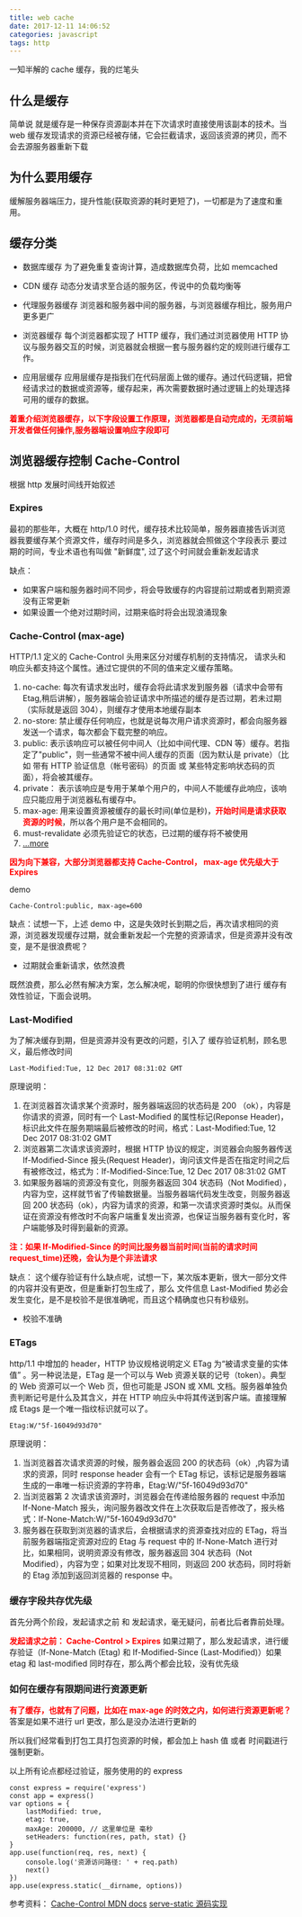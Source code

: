```yaml
---
title: web cache
date: 2017-12-11 14:06:52
categories: javascript
tags: http
---
```


一知半解的 cache 缓存，我的烂笔头

<!-- more -->

## 什么是缓存

简单说 就是缓存是一种保存资源副本并在下次请求时直接使用该副本的技术。当 web 缓存发现请求的资源已经被存储，它会拦截请求，返回该资源的拷贝，而不会去源服务器重新下载

## 为什么要用缓存

缓解服务器端压力，提升性能(获取资源的耗时更短了)，一切都是为了速度和重用。

## 缓存分类

* 数据库缓存 为了避免重复查询计算，造成数据库负荷，比如 memcached

* CDN 缓存 动态分发请求至合适的服务区，传说中的负载均衡等

* 代理服务器缓存 浏览器和服务器中间的服务器，与浏览器缓存相比，服务用户更多更广

* 浏览器缓存 每个浏览器都实现了 HTTP 缓存，我们通过浏览器使用 HTTP 协议与服务器交互的时候，浏览器就会根据一套与服务器约定的规则进行缓存工作。

* 应用层缓存 应用层缓存是指我们在代码层面上做的缓存。通过代码逻辑，把曾经请求过的数据或资源等，缓存起来，再次需要数据时通过逻辑上的处理选择可用的缓存的数据。

<b style="color: red;">着重介绍浏览器缓存，以下字段设置工作原理，浏览器都是自动完成的，无须前端开发者做任何操作,服务器端设置响应字段即可</b>

## 浏览器缓存控制 Cache-Control

根据 http 发展时间线开始叙述

### Expires

最初的那些年，大概在 http/1.0 时代，缓存技术比较简单，服务器直接告诉浏览器我要缓存某个资源文件，缓存时间是多久，浏览器就会照做这个字段表示 要过期的时间，专业术语也有叫做 "新鲜度", 过了这个时间就会重新发起请求

缺点：

* 如果客户端和服务器时间不同步，将会导致缓存的内容提前过期或者到期资源没有正常更新
* 如果设置一个绝对过期时间，过期来临时将会出现浪涌现象

### Cache-Control (max-age)

HTTP/1.1 定义的 Cache-Control 头用来区分对缓存机制的支持情况， 请求头和响应头都支持这个属性。通过它提供的不同的值来定义缓存策略。

1. no-cache: 每次有请求发出时，缓存会将此请求发到服务器（请求中会带有 Etag,稍后讲解），服务器端会验证请求中所描述的缓存是否过期，若未过期（实际就是返回 304），则缓存才使用本地缓存副本
2. no-store: 禁止缓存任何响应，也就是说每次用户请求资源时，都会向服务器发送一个请求，每次都会下载完整的响应。
3. public: 表示该响应可以被任何中间人（比如中间代理、CDN 等）缓存。若指定了"public"，则一些通常不被中间人缓存的页面（因为默认是 private）（比如 带有 HTTP 验证信息（帐号密码）的页面 或 某些特定影响状态码的页面），将会被其缓存。
4. private： 表示该响应是专用于某单个用户的，中间人不能缓存此响应，该响应只能应用于浏览器私有缓存中。
5. max-age: 用来设置资源被缓存的最长时间(单位是秒)，<b style="color: red">开始时间是请求获取资源的时候</b>，所以各个用户是不会相同的。
6. must-revalidate 必须先验证它的状态，已过期的缓存将不被使用
7. [...more](https://developer.mozilla.org/en-US/docs/Web/HTTP/Headers/Cache-Control)

<b style="color: red">因为向下兼容，大部分浏览器都支持 Cache-Control， max-age 优先级大于 Expires</b>

demo

```
Cache-Control:public, max-age=600
```

缺点：试想一下，上述 demo 中，这是失效时长到期之后，再次请求相同的资源，浏览器发现缓存过期，就会重新发起一个完整的资源请求，但是资源并没有改变，是不是很浪费呢？

* 过期就会重新请求，依然浪费

既然浪费，那么必然有解决方案，怎么解决呢，聪明的你很快想到了进行 缓存有效性验证，下面会说明。

### Last-Modified

为了解决缓存到期，但是资源并没有更改的问题，引入了 缓存验证机制，顾名思义，最后修改时间

```
Last-Modified:Tue, 12 Dec 2017 08:31:02 GMT
```

原理说明：

1. 在浏览器首次请求某个资源时，服务器端返回的状态码是 200 （ok），内容是你请求的资源，同时有一个 Last-Modified 的属性标记(Reponse Header)，标识此文件在服务期端最后被修改的时间，格式：Last-Modified:Tue, 12 Dec 2017 08:31:02 GMT
2. 浏览器第二次请求该资源时，根据 HTTP 协议的规定，浏览器会向服务器传送 If-Modified-Since 报头(Request Header)，询问该文件是否在指定时间之后有被修改过，格式为：If-Modified-Since:Tue, 12 Dec 2017 08:31:02 GMT
3. 如果服务器端的资源没有变化，则服务器返回 304 状态码（Not Modified），内容为空，这样就节省了传输数据量。当服务器端代码发生改变，则服务器返回 200 状态码（ok），内容为请求的资源，和第一次请求资源时类似。从而保证在资源没有修改时不向客户端重复发出资源，也保证当服务器有变化时，客户端能够及时得到最新的资源。

<b style="color: red">注：如果 If-Modified-Since 的时间比服务器当前时间(当前的请求时间 request_time)还晚，会认为是个非法请求</b>

缺点： 这个缓存验证有什么缺点呢，试想一下，某次版本更新，很大一部分文件的内容并没有更改，但是重新打包生成了，那么 文件信息 Last-Modified 势必会发生变化，是不是校验不是很准确呢，而且这个精确度也只有秒级别。

* 校验不准确

### ETags

http/1.1 中增加的 header，HTTP 协议规格说明定义 ETag 为“被请求变量的实体值” 。另一种说法是，ETag 是一个可以与 Web 资源关联的记号（token）。典型的 Web 资源可以一个 Web 页，但也可能是 JSON 或 XML 文档。服务器单独负责判断记号是什么及其含义，并在 HTTP 响应头中将其传送到客户端。直接理解成 Etags 是一个唯一指纹标识就可以了。

```
Etag:W/"5f-16049d93d70"
```

原理说明：

1. 当浏览器首次请求资源的时候，服务器会返回 200 的状态码（ok）,内容为请求的资源，同时 response header 会有一个 ETag 标记，该标记是服务器端生成的一串唯一标识资源的字符串，Etag:W/"5f-16049d93d70"
2. 当浏览器第 2 次请求该资源时，浏览器会在传递给服务器的 request 中添加 If-None-Match 报头，询问服务器改文件在上次获取后是否修改了，报头格式：If-None-Match:W/"5f-16049d93d70"
3. 服务器在获取到浏览器的请求后，会根据请求的资源查找对应的 ETag，将当前服务器端指定资源对应的 Etag 与 request 中的 If-None-Match 进行对比，如果相同，说明资源没有修改，服务器返回 304 状态码（Not Modified），内容为空；如果对比发现不相同，则返回 200 状态码，同时将新的 Etag 添加到返回浏览器的 response 中。

### 缓存字段共存优先级

首先分两个阶段，发起请求之前 和 发起请求，毫无疑问，前者比后者靠前处理。

<b style="color: red">发起请求之前： Cache-Control > Expires</b>
如果过期了，那么发起请求，进行缓存验证（If-None-Match (Etag) 和 If-Modified-Since (Last-Modified)）如果 etag 和 last-modified 同时存在，那么两个都会比较，没有优先级

### 如何在缓存有限期间进行资源更新

<b style="color: red">
有了缓存，也就有了问题，比如在 max-age 的时效之内，如何进行资源更新呢？
</b>
答案是如果不进行 url 更改，那么是没办法进行更新的

所以我们经常看到打包工具打包资源的时候，都会加上 hash 值 或者 时间戳进行强制更新。

以上所有论点都经过验证，服务使用的的 express

```
const express = require('express')
const app = express()
var options = {
    lastModified: true,
    etag: true,
    maxAge: 200000, // 这里单位是 毫秒
    setHeaders: function(res, path, stat) {}
}
app.use(function(req, res, next) {
    console.log('资源访问路径: ' + req.path)
    next()
})
app.use(express.static(__dirname, options))
```

参考资料：
[Cache-Control MDN docs](https://developer.mozilla.org/en-US/docs/Web/HTTP/Headers/Cache-Control)
[serve-static 源码实现](https://github.com/expressjs/serve-static)
